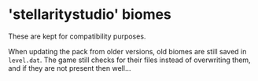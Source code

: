 # 'stellaritystudio' biomes

These are kept for compatibility purposes.

When updating the pack from older versions, old biomes are still saved in `level.dat`. The game still checks for their files instead of overwriting them, and if they are not present then well...
